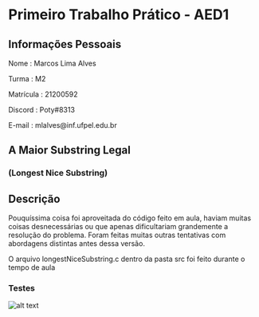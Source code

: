 # Primeiro Trabalho Prático - AED1
## Informações Pessoais
<p> Nome        : Marcos Lima Alves</p> 
<p> Turma       : M2 </p>
<p> Matrícula   : 21200592</p>
<p> Discord     : Poty#8313</p> 
<p> E-mail      : mlalves@inf.ufpel.edu.br</p> 

## A Maior Substring Legal
### (Longest Nice Substring)


## Descrição
<p>Pouquíssima coisa foi aproveitada do código feito em aula, haviam muitas coisas desnecessárias ou que apenas dificultariam grandemente a resolução do problema. Foram feitas muitas outras tentativas com abordagens distintas antes dessa versão.</p>

<p>O arquivo longestNiceSubstring.c dentro da pasta src foi feito durante o tempo de aula</p>

### Testes

![alt text](https://github.com/limrmarcos/Images/blob/main/Captura%20de%20tela%202023-07-09%20151441.png)
